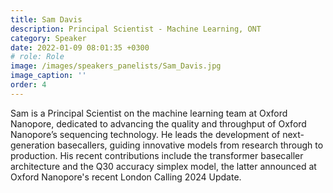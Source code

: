 ```yaml
---
title: Sam Davis
description: Principal Scientist - Machine Learning, ONT
category: Speaker
date: 2022-01-09 08:01:35 +0300
# role: Role 
image: /images/speakers_panelists/Sam_Davis.jpg
image_caption: ''
order: 4
---
```

Sam is a Principal Scientist on the machine learning team at Oxford Nanopore, dedicated to advancing the quality and throughput of Oxford Nanopore’s sequencing technology. He leads the development of next-generation basecallers, guiding innovative models from research through to production. His recent contributions include the transformer basecaller architecture and the Q30 accuracy simplex model, the latter announced at Oxford Nanopore's recent London Calling 2024 Update.